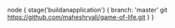 node {
    stage('buildanapplication') {
        branch: 'master'
        git https://github.com/maheshryali/game-of-life.git 
        }
}
